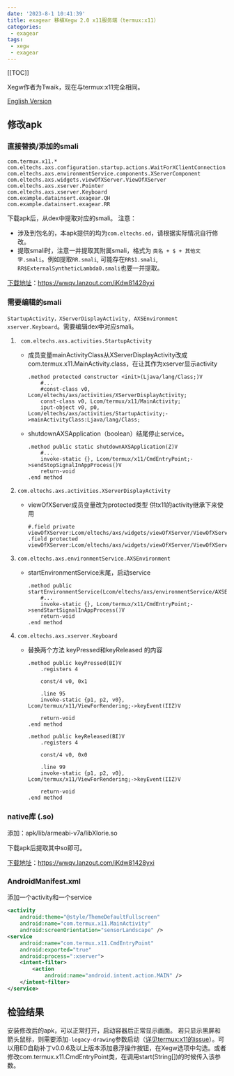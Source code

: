 ```yaml
---
date: '2023-8-1 10:41:39'
title: exagear 移植Xegw 2.0 x11服务端（termux:x11）
categories: 
 - exagear
tags:
 - xegw
 - exagear
---
```


[[TOC]]

Xegw作者为Twaik，现在与termux:x11完全相同。

[English Version](./index_en.html)
## 修改apk
### 直接替换/添加的smali
```
com.termux.x11.*
com.eltechs.axs.configuration.startup.actions.WaitForXClientConnection
com.eltechs.axs.environmentService.components.XServerComponent
com.eltechs.axs.widgets.viewOfXServer.ViewOfXServer
com.eltechs.axs.xserver.Pointer
com.eltechs.axs.xserver.Keyboard
com.example.datainsert.exagear.QH
com.example.datainsert.exagear.RR
```
下载apk后，从dex中提取对应的smali。
注意：
- 涉及到包名的，本apk提供的均为`com.eltechs.ed`，请根据实际情况自行修改。
- 提取smali时，注意一并提取其附属smali，格式为 `类名 + $ + 其他文字.smali`。例如提取`RR.smali`, 可能存在`RR$1.smali`, `RR$ExternalSyntheticLambda0.smali`也要一并提取。


[下载地址](https://wwqv.lanzout.com/iKdw81428yxi)：https://wwqv.lanzout.com/iKdw81428yxi

### 需要编辑的smali
`StartupActivity，XServerDisplayActivity, AXSEnvironment xserver.Keyboard`。需要编辑dex中对应smali。

1. ` com.eltechs.axs.activities.StartupActivity`
    - 成员变量mainActivityClass从XServerDisplayActivity改成com.termux.x11.MainActivity.class，在让其作为xserver显示activity
        ```smali
        .method protected constructor <init>(Ljava/lang/Class;)V
            #...
            #const-class v0, Lcom/eltechs/axs/activities/XServerDisplayActivity;
            const-class v0, Lcom/termux/x11/MainActivity;
            iput-object v0, p0, Lcom/eltechs/axs/activities/StartupActivity;->mainActivityClass:Ljava/lang/Class;
        ```
    - shutdownAXSApplication（boolean）结尾停止service。
        ```smali
        .method public static shutdownAXSApplication(Z)V
            #...
            invoke-static {}, Lcom/termux/x11/CmdEntryPoint;->sendStopSignalInAppProcess()V
            return-void
        .end method
        ```
2. `com.eltechs.axs.activities.XServerDisplayActivity `
    - viewOfXServer成员变量改为protected类型 供tx11的activity继承下来使用
        ```smali
        #.field private viewOfXServer:Lcom/eltechs/axs/widgets/viewOfXServer/ViewOfXServer;
        .field protected viewOfXServer:Lcom/eltechs/axs/widgets/viewOfXServer/ViewOfXServer;
        ```

3. `com.eltechs.axs.environmentService.AXSEnvironment`
    - startEnvironmentService末尾，启动service
        ```smali
        .method public startEnvironmentService(Lcom/eltechs/axs/environmentService/AXSEnvironment$StartupCallback;Lcom/eltechs/axs/environmentService/TrayConfiguration;)V
            #...
            invoke-static {}, Lcom/termux/x11/CmdEntryPoint;->sendStartSignalInAppProcess()V
            return-void
        .end method
        ```
4. `com.eltechs.axs.xserver.Keyboard`
    - 替换两个方法 keyPressed和keyReleased 的内容
        ```smali
        .method public keyPressed(BI)V
            .registers 4

            const/4 v0, 0x1

            .line 95
            invoke-static {p1, p2, v0}, Lcom/termux/x11/ViewForRendering;->keyEvent(IIZ)V

            return-void
        .end method

        .method public keyReleased(BI)V
            .registers 4

            const/4 v0, 0x0

            .line 99
            invoke-static {p1, p2, v0}, Lcom/termux/x11/ViewForRendering;->keyEvent(IIZ)V

            return-void
        .end method
        ```

### native库 (.so)
添加：apk/lib/armeabi-v7a/libXlorie.so

下载apk后提取其中so即可。

[下载地址](https://wwqv.lanzout.com/iKdw81428yxi)：https://wwqv.lanzout.com/iKdw81428yxi
### AndroidManifest.xml
添加一个activity和一个service
```xml
<activity
	android:theme="@style/ThemeDefaultFullscreen"
	android:name="com.termux.x11.MainActivity"
	android:screenOrientation="sensorLandscape" />
<service
	android:name="com.termux.x11.CmdEntryPoint"
	android:exported="true"
	android:process=":xserver">
	<intent-filter>
		<action
			android:name="android.intent.action.MAIN" />
	</intent-filter>
</service>
```

## 检验结果

安装修改后的apk，可以正常打开，启动容器后正常显示画面。
若只显示黑屏和箭头鼠标，则需要添加`-legacy-drawing`参数启动（[详见termux:x11的issue](https://github.com/termux/termux-x11/issues/375)）。可以用ED自助补丁v0.0.6及以上版本添加悬浮操作按钮，在Xegw选项中勾选。或者修改com.termux.x11.CmdEntryPoint类，在调用start(String[])的时候传入该参数。

